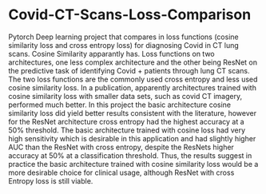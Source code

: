 # Covid-CT-Scans-Loss-Comparison

Pytorch Deep learning project that compares in loss functions (cosine similarity loss and cross entropy loss) for diagnosing Covid in CT lung scans. Cosine Similarity apparantly has. Loss functions on two architectures, one less complex architecture and the other being ResNet on the predictive task of identifying Covid + patients through lung CT scans. The two loss functions are the commonly used cross entropy and less used cosine similarity loss. In a publication, apparently architectures trained with cosine similarity loss with smaller data sets, such as covid CT imagery, performed much better. In this project the basic architecture cosine similarity loss did yield better results consistent with the literature, however for the ResNet architecture cross entropy had the highest accuracy at a 50% threshold. The basic architecture trained with cosine loss had very high sensitivity which is desirable in this application and had slightly higher AUC than the ResNet with cross entropy, despite the ResNets higher accuracy at 50% at a classification threshold. Thus, the results suggest in practice the basic architecture trained with cosine similarity loss would be a more desirable choice for clinical usage, although ResNet with cross Entropy loss is still viable.
